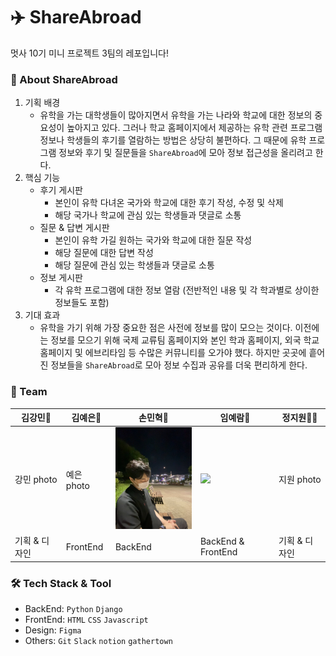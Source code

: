 # ✈️ ShareAbroad
멋사 10기 미니 프로젝트 3팀의 레포입니다!

### 🛫 About ShareAbroad
1. 기획 배경
   * 유학을 가는 대학생들이 많아지면서 유학을 가는 나라와 학교에 대한 정보의 중요성이 높아지고 있다. 그러나 학교 홈페이지에서 제공하는 유학 관련 프로그램 정보나 학생들의 후기를 열람하는 방법은 상당히 불편하다. 그 때문에 유학 프로그램 정보와 후기 및 질문들을 `ShareAbroad`에 모아 정보 접근성을 올리려고 한다.
2. 핵심 기능
   * 후기 게시판
     * 본인이 유학 다녀온 국가와 학교에 대한 후기 작성, 수정 및 삭제
     * 해당 국가나 학교에 관심 있는 학생들과 댓글로 소통
   * 질문 & 답변 게시판
     * 본인이 유학 가길 원하는 국가와 학교에 대한 질문 작성
     * 해당 질문에 대한 답변 작성
     * 해당 질문에 관심 있는 학생들과 댓글로 소통
   * 정보 게시판
     * 각 유학 프로그램에 대한 정보 열람 (전반적인 내용 및 각 학과별로 상이한 정보들도 포함)
3. 기대 효과
   * 유학을 가기 위해 가장 중요한 점은 사전에 정보를 많이 모으는 것이다. 이전에는 정보를 모으기 위해 국제 교류팀 홈페이지와 본인 학과 홈페이지, 외국 학교 홈페이지 및 에브리타임 등 수많은 커뮤니티를 오가야 했다. 하지만 곳곳에 흩어진 정보들을 `ShareAbroad`로 모아 정보 수집과 공유를 더욱 편리하게 한다.

### 🎁 Team

| 김강민🐶    | 김예은🐥    | 손민혁🦊️ | 임예람🐰                   | 정지원🐻‍❄    |
|----------|----------|----------|-------------------------|----------|
| 강민 photo     | 예은 photo      | <img src="https://github.com/blosson/blosson/blob/main/IMG_1663.JPG" width="150">     | <img src="https://user-images.githubusercontent.com/77733145/172363662-7a03f0ab-8993-4d42-9a92-fd20cc4b30b3.jpeg" width="150" >           | 지원 photo    |
| 기획 & 디자인 | FrontEnd | BackEnd  | BackEnd & FrontEnd | 기획 & 디자인 |

### 🛠 Tech Stack & Tool
* BackEnd: `Python` `Django`
* FrontEnd: `HTML` `CSS`  `Javascript`
* Design: `Figma`
* Others: `Git` `Slack` `notion` `gathertown`

